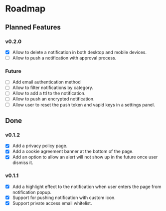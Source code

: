 # Roadmap

## Planned Features

### v0.2.0

- [x] Allow to delete a notification in both desktop and mobile devices.
- [ ] Allow to push a notification with approval process.

### Future

- [ ] Add email authentication method
- [ ] Allow to filter notifications by category.
- [ ] Allow to add a ttl to the notification.
- [ ] Allow to push an encrypted notification.
- [ ] Allow user to reset the push token and vapid keys in a settings panel.

## Done

### v0.1.2

- [x] Add a privacy policy page.
- [x] Add a cookie agreement banner at the bottom of the page.
- [x] Add an option to allow an alert will not show up in the future once user dismiss it.

### v0.1.1

- [x] Add a highlight effect to the notification when user enters the page from notification popup.
- [x] Support for pushing notification with custom icon.
- [x] Support private access email whitelist.
